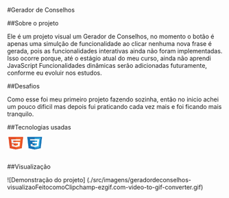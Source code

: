 #Gerador de Conselhos

##Sobre o projeto

Ele é um projeto visual um Gerador de Conselhos, no momento o botão é apenas uma simulção de funcionalidade ao clicar nenhuma nova frase é gerada, pois as funcionalidades interativas ainda não foram implementadas. Isso ocorre porque, até o estágio atual do meu curso, ainda não aprendi JavaScript 
Funcionalidades dinâmicas serão adicionadas futuramente, conforme eu evoluir nos estudos.

##Desafios

Como esse foi meu primeiro projeto fazendo sozinha, então no inicio achei um pouco dificil mas depois fui praticando cada vez mais e foi ficando mais tranquilo.

##Tecnologias usadas

<div style="display: inline_block">
  <img align="center" alt="HTML" height="30" width="40" src="https://raw.githubusercontent.com/devicons/devicon/master/icons/html5/html5-original.svg">
  <img align="center" alt="CSS" height="30" width="40" src="https://raw.githubusercontent.com/devicons/devicon/master/icons/css3/css3-original.svg">
</div><br>

##Visualização

![Demonstração do projeto] (./src/imagens/geradordeconselhos-visualizaoFeitocomoClipchamp-ezgif.com-video-to-gif-converter.gif)

